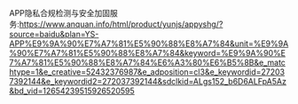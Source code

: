 APP隐私合规检测与安全加固服务:https://www.anquan.info/html/product/yunjs/appyshg/?source=baidu&plan=YS-APP%E9%9A%90%E7%A7%81%E5%90%88%E8%A7%84&unit=%E9%9A%90%E7%A7%81%E5%90%88%E8%A7%84&keyword=%E9%9A%90%E7%A7%81%E5%90%88%E8%A7%84%E6%A3%80%E6%B5%8B&e_matchtype=1&e_creative=52432376987&e_adposition=cl3&e_keywordid=272037392144&e_keywordid2=272037392144&sdclkid=ALgs152_b6D6ALFpA5Az&bd_vid=12654239515926520595